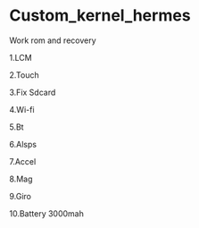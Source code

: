 # Custom_kernel_hermes

Work rom and recovery

1.LCM

2.Touch

3.Fix Sdcard

4.Wi-fi

5.Bt

6.Alsps

7.Accel

8.Mag

9.Giro

10.Battery 3000mah
